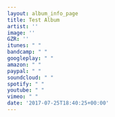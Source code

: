 ```yaml
---
layout: album_info_page
title: Test Album
artist: ''
image: ''
GZR: ''
itunes: " "
bandcamp: " "
googleplay: " "
amazon: " "
paypal: " "
soundcloud: " "
spotify: " "
youtube: " "
vimeo: " "
date: '2017-07-25T18:40:25+00:00'
---
```


